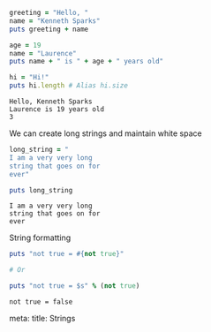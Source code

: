 ```ruby
greeting = "Hello, "
name = "Kenneth Sparks"
puts greeting + name

age = 19
name = "Laurence"
puts name + " is " + age + " years old"

hi = "Hi!"
puts hi.length # Alias hi.size
```
```
Hello, Kenneth Sparks
Laurence is 19 years old
3
```

We can create long strings and maintain white space

```ruby
long_string = "
I am a very very long
string that goes on for
ever"

puts long_string
```
```
I am a very very long
string that goes on for
ever
```

String formatting

```ruby
puts "not true = #{not true}"

# Or

puts "not true = $s" % (not true)
```
```
not true = false
```

<route lang="yaml">
meta:
  title: Strings
</route>

